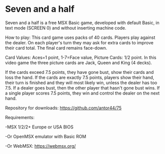 # Seven and a half
Seven and a half is a free MSX Basic game, developed with default Basic, in text mode (SCREEN 0) and without inserting machine code.

How to play: This card game uses packs of 40 cards. Players play against the dealer. On each player's turn they may ask for extra cards to improve their card total. The final card remains face-down.

Card Values: Aces=1 point, 1-7=Face value, Picture Cards: 1/2 point. In this   video game the three picture cards are Jack, Queen and King (4 decks).

If the cards exceed 7.5 points, they have gone bust, show their cards and loss the hand. If the cards are exactly 7.5 points, players show their hand, their turn is finished and they will most likely win, unless the dealer has too 7.5. If a dealer goes bust, then the other player that hasn't gone bust wins. If a single player scores 7.5 points, they win and control the dealer on the next hand.


Repository for downloads: https://github.com/antor44/75

Requirements:

-MSX 1/2/2+ Europe or USA BIOS


-Or OpenMSX emulator with Basic ROM


-Or WebMSX:  https://webmsx.org/
